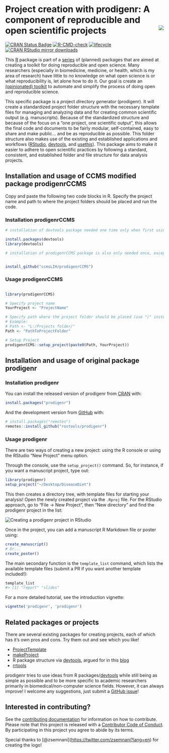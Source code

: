 
<!-- README.md is generated from README.Rmd. Please edit that file -->

# Project creation with prodigenr: A component of reproducible and open scientific projects <img src="man/figures/logo.png" align="right" />

<!-- badges: start -->

[![CRAN Status
Badge](http://www.r-pkg.org/badges/version/prodigenr)](https://cran.r-project.org/package=prodigenr)
[![R-CMD-check](https://github.com/rostools/prodigenr/workflows/R-CMD-check/badge.svg)](https://github.com/rostools/prodigenr/actions)
[![lifecycle](https://img.shields.io/badge/lifecycle-maturing-blue.svg)](https://lifecycle.r-lib.org/articles/stages.html)
[![CRAN RStudio mirror
downloads](http://cranlogs.r-pkg.org/badges/prodigenr)](https://www.r-pkg.org:443/pkg/prodigenr)
<!-- badges: end -->

This [R](https://cran.r-project.org) package is part of a
[series](https://github.com/rostools) of (planned) packages that are
aimed at creating a toolkit for doing reproducible and open science.
Many researchers (especially in biomedicine, medicine, or health, which
is my area of research) have little to no knowledge on what open science
is or what reproducibility is, let alone how to do it. Our goal is
create an [(opinionated) toolkit](https://rostools.gitlab.io/manifesto)
to automate and simplify the process of doing open and reproducible
science.

This specific package is a *pro*ject *di*rectory *gen*erato*r*
(prodigenr). It will create a standardized project folder structure with
the necessary template files for managing and analyzing data and for
creating common scientific output (e.g. manuscripts). Because of the
standardized structure and because of the focus on a “one project, one
scientific output”, this allows the final code and documents to be
fairly modular, self-contained, easy to share and make public… and be as
reproducible as possible. This folder structure also makes use of the
existing and established applications and workflows
([RStudio](https://www.rstudio.com/),
[devtools](https://CRAN.R-project.org/package=devtools), and
[usethis](https://CRAN.R-project.org/package=usethis)). This package
aims to make it easier to adhere to open scientific practices by
following a standard, consistent, and established folder and file
structure for data analysis projects.

## Installation and usage of CCMS modified package prodigenrCCMS

Copy and paste the following two code blocks in R. Specify the project
name and path to where the project folders should be placed and run the
code.

### Installation prodigenrCCMS

``` r
# installation of devtools package needed one time only when first using/running devtools:

install.packages(devtools)
library(devtools)

# installation of prodigenrCCMS package is also only needed once, except if updates are published on github


install_github("ccmsLIH/prodigenrCCMS")
```

### Usage prodigenrCCMS

``` r

library(prodigenrCCMS)

# Specify project name
YourProject <- "ProjectName"

# Specify path where the project folder should be placed (use "/" instead of "\" in path)
# Example:
# Path <- "L:/Projects folder/"
Path <- "PathToProjectFolder"

# Setup Project
prodigenrCCMS::setup_project(paste0(Path, YourProject))

```

## Installation and usage of original package prodigenr

### Installation prodigenr

You can install the released version of prodigenr from
[CRAN](https://cran.r-project.org) with:

``` r
install.packages("prodigenr")
```

And the development version from [GitHub](https://github.com/) with:

``` r
# install.packages("remotes")
remotes::install_github("rostools/prodigenr")
```

### Usage prodigenr

There are two ways of creating a new project: using the R console or
using the RStudio “New Project” menu option.

Through the console, use the `setup_project()` command. So, for
instance, if you want a manuscript project, type out:

``` r
library(prodigenr)
setup_project("~/Desktop/DiseaseDiet")
```

This then creates a directory tree, with template files for starting
your analysis! Open the newly created project via the `.Rproj` file. For
the RStudio approach, go to “File -> New Project”, then “New directory”
and find the prodigenr project in the list:

![Creating a prodigenr project in
RStudio](man/figures/rstudio-projects.gif)

Once in the project, you can add a manuscript R Markdown file or poster
using:

``` r
create_manuscript() 
# Or...
create_poster()
```

The main secondary function is the `template_list` command, which lists
the available template files (submit a PR if you want another template
included!):

``` r
template_list
#> [1] "report" "slides"
```

<!-- TODO: Add gif for using RStudio "new file" -->

For a more detailed tutorial, see the introduction vignette:

``` r
vignette('prodigenr', 'prodigenr')
```

## Related packages or projects

There are several existing packages for creating projects, each of which
has it’s own pros and cons. Try them out and see which you like!

-   [ProjectTemplate](http://projecttemplate.net/)
-   [makeProject](https://cran.r-project.org/package=makeProject)
-   R package structure via
    [devtools](https://CRAN.R-project.org/package=devtools), argued for
    in this
    [blog](https://rmflight.github.io/posts/2014/07/vignetteAnalysis.html)
-   [rrtools](https://github.com/benmarwick/rrtools)

prodigenr tries to use ideas from R
packages/[devtools](https://CRAN.R-project.org/package=devtools) while
still being as simple as possible and to be more specific to academic
researchers primarily in biomedical/non-computer science fields.
However, it can always improve! I welcome any suggestions, just submit a
[GitHub issue](https://github.com/rostools/prodigenr/issues)!

## Interested in contributing?

See the [contributing
documentation](https://rostools.github.io/prodigenr/CONTRIBUTING.html)
for information on how to contribute. Please note that this project is
released with a [Contributor Code of
Conduct](https://rostools.github.io/prodigenr/CODE_OF_CONDUCT.html). By
participating in this project you agree to abide by its terms.

Special thanks to \[@zsemnani\](<https://twitter.com/zsemnani?lang=en>)
for creating the logo!
